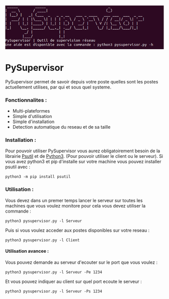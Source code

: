 ![Test Image 1](https://github.com/j4rj4r/PySupervisor/blob/master/github_assets/pysupervision.png)

# PySupervisor

PySupervisor permet de savoir depuis votre poste quelles sont les postes actuellement utilises, par qui et sous quel systeme.

### Fonctionnalites :

- Multi-plateformes
- Simple d'utilisation
- Simple d'installation
- Detection automatique du reseau et de sa taille


### Installation :
Pour pouvoir utiliser PySupervisor vous aurez obligatoirement besoin de la librairie [Psutil](https://psutil.readthedocs.io/en/latest/#)
 et de [Python3](https://www.python.org/download/releases/3.0/). (Pour pouvoir utiliser le client ou le serveur).
Si vous avez python3 et pip d'installe sur votre machine vous pouvez installer psutil avec :
```
python3 -m pip install psutil
```

### Utilisation :
Vous devez dans un premer temps lancer le serveur sur toutes les machines que vous voulez monitore pour cela vous devez utiliser la commande :
```
python3 pysupervisor.py -l Serveur
```
Puis si vous voulez acceder aux postes disponibles sur votre reseau :
```
python3 pysupervisor.py -l Client
```

#### Utilisation avancee :
Vous pouvez demande au serveur d'ecouter sur le port que vous voulez :
```
python3 pysupervisor.py -l Serveur -Pe 1234
```
Et vous pouvez indiquer au client sur quel  port ecoute le serveur :
```
python3 pysupervisor.py -l Serveur -Ps 1234
```
